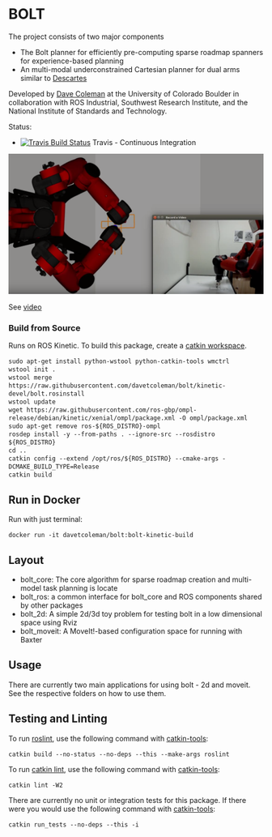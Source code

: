 # BOLT

The project consists of two major components

- The Bolt planner for efficiently pre-computing sparse roadmap spanners for experience-based planning
- An multi-modal underconstrained Cartesian planner for dual arms similar to [Descartes](http://wiki.ros.org/descartes)

Developed by [Dave Coleman](http://dav.ee/) at the University of Colorado Boulder in collaboration with ROS Industrial, Southwest Research Institute, and the National Institute of Standards and Technology.

Status:

 * [![Travis Build Status](https://travis-ci.org/davetcoleman/bolt.svg)](https://travis-ci.org/davetcoleman/bolt) Travis - Continuous Integration

![](bolt_core/resources/rviz_and_actual.png)

See [video](https://www.youtube.com/watch?v=Tw3qOeOAKlc)

### Build from Source

Runs on ROS Kinetic. To build this package, create a [catkin workspace](http://wiki.ros.org/catkin/Tutorials/create_a_workspace).

    sudo apt-get install python-wstool python-catkin-tools wmctrl
    wstool init .
    wstool merge https://raw.githubusercontent.com/davetcoleman/bolt/kinetic-devel/bolt.rosinstall
    wstool update
    wget https://raw.githubusercontent.com/ros-gbp/ompl-release/debian/kinetic/xenial/ompl/package.xml -O ompl/package.xml
    sudo apt-get remove ros-${ROS_DISTRO}-ompl
    rosdep install -y --from-paths . --ignore-src --rosdistro ${ROS_DISTRO}
    cd ..
    catkin config --extend /opt/ros/${ROS_DISTRO} --cmake-args -DCMAKE_BUILD_TYPE=Release
    catkin build

## Run in Docker

Run with just terminal:

    docker run -it davetcoleman/bolt:bolt-kinetic-build

## Layout

- bolt_core: The core algorithm for sparse roadmap creation and multi-model task planning is locate
- bolt_ros: a common interface for bolt_core and ROS components shared by other packages
- bolt_2d: A simple 2d/3d toy problem for testing bolt in a low dimensional space using Rviz
- bolt_moveit: A MoveIt!-based configuration space for running with Baxter

## Usage

There are currently two main applications for using bolt - 2d and moveit. See the respective folders on how to use them.

## Testing and Linting

To run [roslint](http://wiki.ros.org/roslint), use the following command with [catkin-tools](https://catkin-tools.readthedocs.org/):

    catkin build --no-status --no-deps --this --make-args roslint

To run [catkin lint](https://pypi.python.org/pypi/catkin_lint), use the following command with [catkin-tools](https://catkin-tools.readthedocs.org/):

    catkin lint -W2

There are currently no unit or integration tests for this package. If there were you would use the following command with [catkin-tools](https://catkin-tools.readthedocs.org/):

    catkin run_tests --no-deps --this -i
